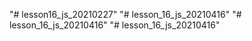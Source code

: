 "# lesson16_js_20210227" 
"# lesson_16_js_20210416" 
"# lesson_16_js_20210416" 
"# lesson_16_js_20210416" 
